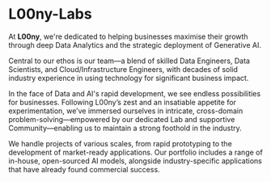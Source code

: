 # L00ny-Labs

At **L00ny**, we're dedicated to helping businesses maximise their growth through deep Data Analytics and the strategic deployment of Generative AI.

Central to our ethos is our team—a blend of skilled Data Engineers, Data Scientists, and Cloud/Infrastructure Engineers, with decades of solid industry experience in using technology for significant business impact.

In the face of Data and AI's rapid development, we see endless possibilities for businesses. Following L00ny’s zest and an insatiable appetite for experimentation, we’ve immersed ourselves in intricate, cross-domain problem-solving—empowered by our dedicated Lab and supportive Community—enabling us to maintain a strong foothold in the industry.

We handle projects of various scales, from rapid prototyping to the development of market-ready applications. Our portfolio includes a range of in-house, open-sourced AI models, alongside industry-specific applications that have already found commercial success.

